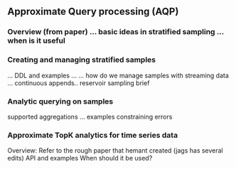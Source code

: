 ## Approximate Query processing (AQP)
### Overview (from paper) … basic ideas in stratified sampling … when is it useful
### Creating and managing stratified samples
… DDL and examples … 
… how do we manage samples with streaming data … continuous appends.. reservoir sampling brief
### Analytic querying on samples
supported aggregations … 
examples 
constraining errors 
### Approximate TopK analytics for time series data
Overview: Refer to the rough paper that hemant created (jags has several edits)
API and examples
When should it be used?


